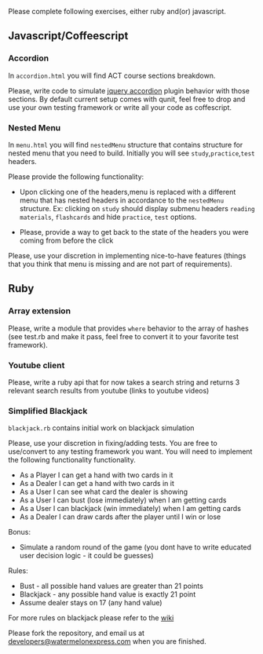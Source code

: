 Please complete following exercises, either ruby and(or) javascript.

## Javascript/Coffeescript

### Accordion 

In `accordion.html` you will find ACT course sections breakdown.

Please, write code to simulate [jquery accordion](http://docs.jquery.com/UI/Accordion) plugin behavior with those sections.
By default current setup comes with qunit, feel free to drop and use your own testing framework or write all your code as coffescript.

### Nested Menu

In `menu.html` you will find `nestedMenu` structure that contains structure for nested menu that you need to build. Initially
you will see `study`,`practice`,`test` headers. 

Please provide the following functionality:

 * Upon clicking one of the headers,menu is replaced with a different menu that has nested headers in accordance to the `nestedMenu` structure.
 Ex: clicking on `study` should display submenu headers `reading materials`, `flashcards` and hide `practice`, `test` options. 

 * Please, provide a way to get back to the state of the headers you were coming from before the click

Please, use your discretion in implementing nice-to-have features (things that you think that menu is missing and are not part of requirements).

## Ruby

### Array extension

Please, write a module that provides `where` behavior to the array of hashes (see test.rb and make it pass, feel free to convert it to your favorite test framework).

### Youtube client

Please, write a ruby api that for now takes a search string and returns 3 relevant search results from youtube (links to youtube videos)

### Simplified Blackjack

`blackjack.rb` contains initial work on blackjack simulation

Please, use your discretion in fixing/adding tests. You are free to use/convert to any testing framework you want. 
You will need to implement the following functionality functionality.

 * As a Player I can get a hand with two cards in it
 * As a Dealer I can get a hand with two cards in it
 * As a User I can see what card the dealer is showing
 * As a User I can bust (lose immediately) when I am getting cards
 * As a User I can blackjack (win immediately) when I am getting cards
 * As a Dealer I can draw cards after the player until I win or lose
 
 
 Bonus: 
 
 * Simulate a random round of the game (you dont have to write educated user decision logic - it could be guesses)

 Rules:
 
 * Bust - all possible hand values are greater than 21 points
 * Blackjack - any possible hand value is exactly 21 point
 * Assume dealer stays on 17 (any hand value)

 For more rules on blackjack please refer to the [wiki]()
 
Please fork the repository, and email us at developers@watermelonexpress.com when you are finished.
